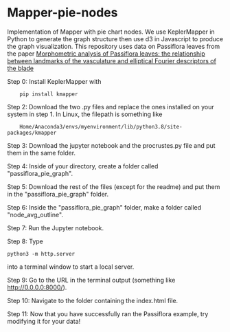 # Mapper-pie-nodes
Implementation of Mapper with pie chart nodes. We use KeplerMapper in Python to generate the graph structure then use d3 in Javascript to produce the graph visualization. This repository uses data on Passiflora leaves from the paper [Morphometric analysis of Passiflora leaves: the relationship between landmarks of the vasculature and elliptical Fourier descriptors of the blade](https://academic.oup.com/gigascience/article/6/1/giw008/2865207?login=true#supplementary-data)

Step 0: Install KeplerMapper with

        pip install kmapper
        
Step 2: Download the two .py files and replace the ones installed on your system in step 1. In Linux, the filepath is something like

        Home/Anaconda3/envs/myenvironment/lib/python3.8/site-packages/kmapper
        
Step 3: Download the jupyter notebook and the procrustes.py file and put them in the same folder.

Step 4: Inside of your directory, create a folder called "passiflora_pie_graph".

Step 5: Download the rest of the files (except for the readme) and put them in the "passiflora_pie_graph" folder.

Step 6: Inside the "passiflora_pie_graph" folder, make a folder called "node_avg_outline".

Step 7: Run the Jupyter notebook.

Step 8: Type 

    python3 -m http.server 
    
into a terminal window to start a local server.

Step 9: Go to the URL in the terminal output (something like http://0.0.0.0:8000/).

Step 10: Navigate to the folder containing the index.html file.

Step 11: Now that you have successfully ran the Passiflora example, try modifying it for your data!
